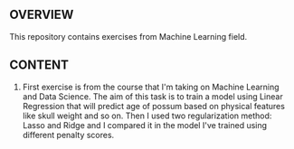## OVERVIEW
This repository contains exercises from Machine Learning field. 
## CONTENT
1. First exercise is from the course that I'm taking on Machine Learning and Data Science. 
The aim of this task is to train a model using Linear Regression that will predict age of possum based on physical features like skull weight and so on. Then I used two regularization method: Lasso and Ridge and I compared it in the model I've trained using different penalty scores.

